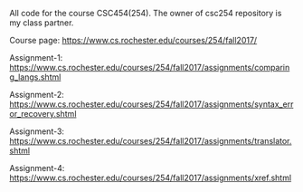 All code for the course CSC454(254). The owner of csc254 repository is my class partner.

Course page: https://www.cs.rochester.edu/courses/254/fall2017/

Assignment-1: https://www.cs.rochester.edu/courses/254/fall2017/assignments/comparing_langs.shtml

Assignment-2: https://www.cs.rochester.edu/courses/254/fall2017/assignments/syntax_error_recovery.shtml

Assignment-3: https://www.cs.rochester.edu/courses/254/fall2017/assignments/translator.shtml

Assignment-4: https://www.cs.rochester.edu/courses/254/fall2017/assignments/xref.shtml
